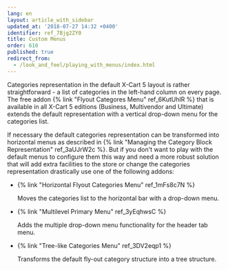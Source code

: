 ```yaml
---
lang: en
layout: article_with_sidebar
updated_at: '2018-07-27 14:32 +0400'
identifier: ref_7Bjg2ZY0
title: Custom Menus
order: 610
published: true
redirect_from:
  - /look_and_feel/playing_with_menus/index.html
---
```


Categories representation in the default X-Cart 5 layout is rather straightforward - a list of categories in the left-hand column on every page. The free addon {% link "Flyout Categores Menu" ref_6KutUhlR %} that is available in all X-Cart 5 editions (Business, Multivendor and Ultimate) extends the default representation with a vertical drop-down menu for the categories list.

If necessary the default categories representation can be transformed into horizontal menus as described in {% link "Managing the Category Block Representation" ref_3aUJrW2c %}. But if you don't want to play with the default menus to configure them this way and need a more robust solution that will add extra facilities to the store or change the categories representation drastically use one of the following addons:

* {% link "Horizontal Flyout Categories Menu" ref_1mFs8c7N %}

  Moves the categories list to the horizontal bar with a drop-down menu.
  
* {% link "Multilevel Primary Menu" ref_3yEqhwsC %}

  Adds the multiple drop-down menu functionality for the header tab menu.
  
* {% link "Tree-like Categories Menu" ref_3DV2eqp1 %}

  Transforms the default fly-out category structure into a tree structure.
